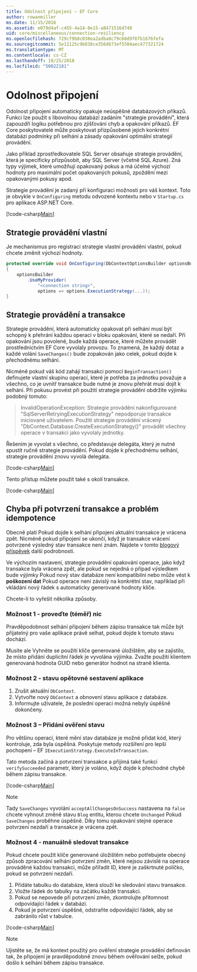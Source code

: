 ```yaml
---
title: Odolnost připojení – EF Core
author: rowanmiller
ms.date: 11/15/2016
ms.assetid: e079d4af-c455-4a14-8e15-a8471516d748
uid: core/miscellaneous/connection-resiliency
ms.openlocfilehash: 729cf9b8c038ea2adba8c79c68d9f6fb1676fefa
ms.sourcegitcommit: 5e11125c9b838ce356d673ef5504aec477321724
ms.translationtype: MT
ms.contentlocale: cs-CZ
ms.lasthandoff: 10/25/2018
ms.locfileid: "50022181"
---
```

# <a name="connection-resiliency"></a>Odolnost připojení

Odolnost připojení automaticky opakuje neúspěšné databázových příkazů. Funkci lze použít s libovolnou databází zadáním "strategie provádění", která zapouzdří logiku potřebnou pro zjišťování chyb a opakování příkazů. EF Core poskytovatelé může poskytovat přizpůsobené jejich konkrétní databázi podmínky při selhání a zásady opakování optimální strategií provádění.

Jako příklad zprostředkovatele SQL Server obsahuje strategie provádění, která je specificky přizpůsobit, aby SQL Server (včetně SQL Azure). Zná typy výjimek, které umožňují opakovaný pokus a má účelné výchozí hodnoty pro maximální počet opakovaných pokusů, zpoždění mezi opakovanými pokusy apod.

Strategie provádění je zadaný při konfiguraci možnosti pro váš kontext. Toto je obvykle v `OnConfiguring` metodu odvozené kontextu nebo v `Startup.cs` pro aplikace ASP.NET Core.

[!code-csharp[Main](../../../samples/core/Miscellaneous/ConnectionResiliency/Program.cs#OnConfiguring)]

## <a name="custom-execution-strategy"></a>Strategie provádění vlastní

Je mechanismus pro registraci strategie vlastní provádění vlastní, pokud chcete změnit výchozí hodnoty.

``` csharp
protected override void OnConfiguring(DbContextOptionsBuilder optionsBuilder)
{
    optionsBuilder
        .UseMyProvider(
            "<connection string>",
            options => options.ExecutionStrategy(...));
}
```

## <a name="execution-strategies-and-transactions"></a>Strategie provádění a transakce

Strategie provádění, která automaticky opakovat při selhání musí být schopný k přehrání každou operaci v bloku opakování, které se nedaří. Při opakování jsou povolené, bude každá operace, které můžete provádět prostřednictvím EF Core vyvolaly provozu. To znamená, že každý dotaz a každé volání `SaveChanges()` bude zopakován jako celek, pokud dojde k přechodnému selhání.

Nicméně pokud váš kód zahájí transakci pomocí `BeginTransaction()` definujete vlastní skupinu operací, které je potřeba za jednotku považuje a všechno, co je uvnitř transakce bude nutné je znovu přehrát musí dojít k selhání. Při pokusu provést při použití strategie provádění obdržíte výjimku podobný tomuto:

> InvalidOperationException: Strategie provádění nakonfigurované "SqlServerRetryingExecutionStrategy" nepodporuje transakce iniciované uživatelem. Použití strategie provádění vrácený "DbContext.Database.CreateExecutionStrategy()" provádět všechny operace v transakci jako vyvolaly jednotky.

Řešením je vyvolat s všechno, co představuje delegáta, který je nutné spustit ručně strategie provádění. Pokud dojde k přechodnému selhání, strategie provádění znovu vyvolá delegáta.

[!code-csharp[Main](../../../samples/core/Miscellaneous/ConnectionResiliency/Program.cs#ManualTransaction)]

Tento přístup můžete použít také s okolí transakce.

[!code-csharp[Main](../../../samples/core/Miscellaneous/ConnectionResiliency/Program.cs#AmbientTransaction)]

## <a name="transaction-commit-failure-and-the-idempotency-issue"></a>Chyba při potvrzení transakce a problém idempotence

Obecně platí Pokud dojde k selhání připojení aktuální transakce je vrácena zpět. Nicméně pokud připojení se ukončí, když je transakce vrácení potvrzené výsledný stav transakce není znám. Najdete v tomto [blogový příspěvek](https://blogs.msdn.com/b/adonet/archive/2013/03/11/sql-database-connectivity-and-the-idempotency-issue.aspx) další podrobnosti.

Ve výchozím nastavení, strategie provádění opakování operace, jako když transakce byla vrácena zpět, ale pokud se nejedná o případ výsledkem bude výjimky Pokud nový stav databáze není kompatibilní nebo může vést k **poškození dat** Pokud operace není závislý na konkrétní stav, například při vkládání nový řádek s automaticky generované hodnoty klíče.

Chcete-li to vyřešit několika způsoby.

### <a name="option-1---do-almost-nothing"></a>Možnost 1 - proveďte (téměř) nic

Pravděpodobnost selhání připojení během zápisu transakce tak může být přijatelný pro vaše aplikace právě selhat, pokud dojde k tomuto stavu dochází.

Musíte ale Vyhněte se použití klíče generované úložištěm, aby se zajistilo, že místo přidání duplicitní řádek je vyvolána výjimka. Zvažte použití klientem generovaná hodnota GUID nebo generátor hodnot na straně klienta.

### <a name="option-2---rebuild-application-state"></a>Možnost 2 - stavu opětovné sestavení aplikace

1. Zrušit aktuální `DbContext`.
2. Vytvořte nový `DbContext` a obnovení stavu aplikace z databáze.
3. Informujte uživatele, že poslední operaci možná nebyly úspěšně dokončeny.

### <a name="option-3---add-state-verification"></a>Možnost 3 – Přidání ověření stavu

Pro většinu operací, které mění stav databáze je možné přidat kód, který kontroluje, zda byla úspěšná. Poskytuje metody rozšíření pro lepší pochopení – EF `IExecutionStrategy.ExecuteInTransaction`.

Tato metoda začíná a potvrzení transakce a přijímá také funkci `verifySucceeded` parametr, který je voláno, když dojde k přechodné chybě během zápisu transakce.

[!code-csharp[Main](../../../samples/core/Miscellaneous/ConnectionResiliency/Program.cs#Verification)]

> [!NOTE]
> Tady `SaveChanges` vyvolání `acceptAllChangesOnSuccess` nastavena na `false` chcete vyhnout změně stavu `Blog` entitu, kterou chcete `Unchanged` Pokud `SaveChanges` proběhne úspěšně. Díky tomu opakování stejné operace potvrzení nezdaří a transakce je vrácena zpět.

### <a name="option-4---manually-track-the-transaction"></a>Možnost 4 - manuálně sledovat transakce

Pokud chcete použít klíče generované úložištěm nebo potřebujete obecný způsob zpracování selhání potvrzení změn, které nejsou závislé na operace prováděné každou transakci, může přiřadit ID, které je zaškrtnuté políčko, pokud se potvrzení nezdaří.

1. Přidáte tabulku do databáze, která slouží ke sledování stavu transakce.
2. Vložte řádek do tabulky na začátku každé transakci.
3. Pokud se nepovede při potvrzení změn, zkontrolujte přítomnost odpovídající řádek v databázi.
4. Pokud je potvrzení úspěšné, odstraňte odpovídající řádek, aby se zabránilo růst v tabulce.

[!code-csharp[Main](../../../samples/core/Miscellaneous/ConnectionResiliency/Program.cs#Tracking)]

> [!NOTE]
> Ujistěte se, že má kontext použitý pro ověření strategie provádění definován tak, že připojení je pravděpodobně znovu během ověřování selže, pokud došlo k selhání během zápisu transakce.
